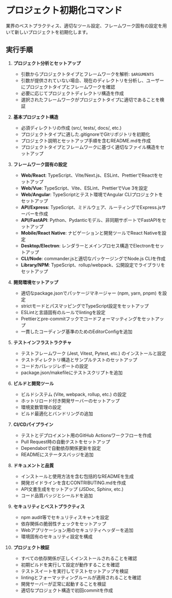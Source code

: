 # プロジェクト初期化コマンド

業界のベストプラクティス、適切なツール設定、フレームワーク固有の設定を用いて新しいプロジェクトを初期化します。

## 実行手順

1. **プロジェクト分析とセットアップ**
   - 引数からプロジェクトタイプとフレームワークを解析: `$ARGUMENTS`
   - 引数が提供されていない場合、現在のディレクトリを分析し、ユーザーにプロジェクトタイプとフレームワークを確認
   - 必要に応じてプロジェクトディレクトリ構造を作成
   - 選択されたフレームワークがプロジェクトタイプに適切であることを検証

2. **基本プロジェクト構造**
   - 必須ディレクトリの作成 (src/, tests/, docs/, etc.)
   - プロジェクトタイプに適した.gitignoreでGitリポジトリを初期化
   - プロジェクト説明とセットアップ手順を含むREADME.mdを作成
   - プロジェクトタイプとフレームワークに基づく適切なファイル構造をセットアップ

3. **フレームワーク固有の設定**
   - **Web/React**: TypeScript、Vite/Next.js、ESLint、PrettierでReactをセットアップ
   - **Web/Vue**: TypeScript、Vite、ESLint、PrettierでVue 3を設定
   - **Web/Angular**: TypeScriptとテスト環境でAngular CLIプロジェクトをセットアップ
   - **API/Express**: TypeScript、ミドルウェア、ルーティングでExpress.jsサーバーを作成
   - **API/FastAPI**: Python、Pydanticモデル、非同期サポートでFastAPIをセットアップ
   - **Mobile/React Native**: ナビゲーションと開発ツールでReact Nativeを設定
   - **Desktop/Electron**: レンダラーとメインプロセス構造でElectronをセットアップ
   - **CLI/Node**: commander.jsと適切なパッケージングでNode.js CLIを作成
   - **Library/NPM**: TypeScript、rollup/webpack、公開設定でライブラリをセットアップ

4. **開発環境セットアップ**
   - 適切なpackage.jsonでパッケージマネージャー (npm, yarn, pnpm) を設定
   - strictモードとパスマッピングでTypeScript設定をセットアップ
   - ESLintと言語固有のルールでlintingを設定
   - Prettierとpre-commitフックでコードフォーマッティングをセットアップ
   - 一貫したコーディング基準のためのEditorConfigを追加

5. **テストインフラストラクチャ**
   - テストフレームワーク (Jest, Vitest, Pytest, etc.) のインストールと設定
   - テストディレクトリ構造とサンプルテストのセットアップ
   - コードカバレッジレポートの設定
   - package.json/makefileにテストスクリプトを追加

6. **ビルドと開発ツール**
   - ビルドシステム (Vite, webpack, rollup, etc.) の設定
   - ホットリロード付き開発サーバーのセットアップ
   - 環境変数管理の設定
   - ビルド最適化とバンドリングの追加

7. **CI/CDパイプライン**
   - テストとデプロイメント用のGitHub Actionsワークフローを作成
   - Pull Request時の自動テストをセットアップ
   - Dependabotで自動依存関係更新を設定
   - READMEにステータスバッジを追加

8. **ドキュメントと品質**
   - インストールと使用方法を含む包括的なREADMEを生成
   - 開発ガイドラインを含むCONTRIBUTING.mdを作成
   - API文書生成をセットアップ (JSDoc, Sphinx, etc.)
   - コード品質バッジとシールドを追加

9. **セキュリティとベストプラクティス**
   - npm audit等でセキュリティスキャンを設定
   - 依存関係の脆弱性チェックをセットアップ
   - Webアプリケーション用のセキュリティヘッダーを追加
   - 環境固有のセキュリティ設定を構成

10. **プロジェクト検証**
    - すべての依存関係が正しくインストールされることを確認
    - 初期ビルドを実行して設定が動作することを確認
    - テストスイートを実行してテストセットアップを検証
    - lintingとフォーマッティングルールが適用されることを確認
    - 開発サーバーが正常に起動することを検証
    - 適切なプロジェクト構造で初回commitを作成